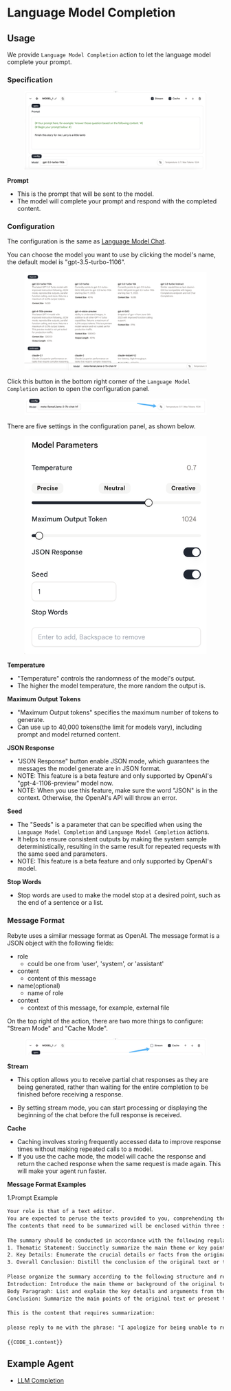 # Language Model Completion

## Usage

We provide `Language Model Completion` action to let the language model complete your prompt.

### Specification

<figure><img src="../../../../images/completion.png"></figure>

**Prompt**
* This is the prompt that will be sent to the model. 
* The model will complete your prompt and respond with the completed content.

### Configuration

The configuration is the same as [Language Model Chat](./language-model-chat.md).

You can choose the model you want to use by clicking the model's name, the default model is "gpt-3.5-turbo-1106".

<figure><img src="../../../../images/chat-models.png"></figure>

Click this button in the bottom right corner of the `Language Model Completion` action to open the configuration panel.

<figure><img src="../../../../images/chat-config-button.jpg"></figure>

There are five settings in the configuration panel, as shown below.

<figure><img src="../../../../images/chat-config-2.png"></figure>

<!-- | Parameter    | Description                              |
| ------------ | ---------------------------------------- |
| max\_tokens  | The maximum number of tokens to generate |
| temperature  | What sampling temperature to use         |
| JSON response|                                          |
| Seed         |                                          |
| Stop words   |                                          | -->

**Temperature**
  * "Temperature" controls the randomness of the model's output.
  * The higher the model temperature, the more random the output is.
  
**Maximum Output Tokens**
  * "Maximum Output tokens" specifies the maximum number of tokens to generate.
  * Can use up to 40,000 tokens(the limit for models vary), including prompt and model returned content.
  
**JSON Response**
  * "JSON Response" button enable JSON mode, which guarantees the messages the model generate are in JSON format.
  * NOTE: This feature is a beta feature and only supported by OpenAI's "gpt-4-1106-preview" model now. 
  * NOTE: When you use this feature, make sure the word "JSON" is in the context. Otherwise, the OpenAI's API will throw an error.

**Seed**
  * The "Seeds" is a parameter that can be specified when using the `Language Model Completion` and `Language Model Completion` actions. 
  * It helps to ensure consistent outputs by making the system sample deterministically, resulting in the same result for repeated requests with the same seed and parameters.
  * NOTE: This feature is a beta feature and only supported by OpenAI's model.

**Stop Words**
  * Stop words are used to make the model stop at a desired point, such as the end of a sentence or a list. 

### Message Format

Rebyte uses a similar message format as OpenAI. The message format is a JSON object with the following fields:

* role
  * could be one from 'user', 'system', or 'assistant'
* content
  * content of this message
* name(optional)
  * name of role
* context
  * context of this message, for example, external file

On the top right of the action, there are two more things to configure: "Stream Mode" and "Cache Mode".

<figure><img src="../../../../images/stream-and-cache.jpg"></figure>

**Stream**
* This option allows you to receive partial chat responses as they are being generated, rather than waiting for the entire completion to be finished before receiving a response.

* By setting stream mode, you can start processing or displaying the beginning of the chat before the full response is received.

**Cache**

* Caching involves storing frequently accessed data to improve response times without making repeated calls to a model. 
* If you use the cache mode, the model will cache the response and return the cached response when the same request is made again. This will make your agent run faster.

**Message Format Examples**

1.Prompt Example

```xml
Your role is that of a text editor. 
You are expected to peruse the texts provided to you, comprehending them fully, and then distill and summarize them for me. The summary should encapsulate the main theme and essential details of the original text. It should be succinct and expressed in your own words. 
The contents that need to be summarized will be enclosed within three single quotation marks.

The summary should be conducted in accordance with the following regulations:
1. Thematic Statement: Succinctly summarize the main theme or key point of the original text. 
2. Key Details: Enumerate the crucial details or facts from the original text that support the main theme or point. 
3. Overall Conclusion: Distill the conclusion of the original text or the position of the author.

Please organize the summary according to the following structure and reply me:
Introduction: Introduce the main theme or background of the original text.(New line)
Body Paragraph: List and explain the key details and arguments from the original text, summarizing them in your own words. (New line)
Conclusion: Summarize the main points of the original text or present the author's conclusion.(New line)

This is the content that requires summarization:

please reply to me with the phrase: "I apologize for being unable to retrieve content from the URL you provided. Please verify the correctness of the web address"

{{CODE_1.content}}
```

## Example Agent

* [LLM Completion](https://rebyte.ai/p/21b2295005587a5375d8/callable/719d2f31bf9fe977f699/editor)


<!-- ### Parameters

- Advanced
    - Introduction
        - Supports tera syntax, use {{BlockName}} to reference previous Block output
    - Examples
        - Example Counts
- Prompt
    - Content sent to large language model
    - Supports tera syntax, use {{BlockName}} to reference previous Block output

**Config**

- LLM Model Selection
    - Ability to select model provider and specific model
- Temperature
    - The higher the model temperature, the more random the output results. Conversely, the lower the temperature, the more definite the output results.
- Max Tokens
    - The maximum number of tokens generated. Requests can use up to 40,000 tokens, including prompt and model returned content.
    - Different models have different token limits.


**Output**

JSON

| parameter       | type   | description                |
|-----------------|--------|----------------------------|
| prompt.text     | string | the prompt sent to the LLM |
| completion.text | string | the response from LLM      |

**Example**

```json
{ prompt, completion }
    prompt:{ text, tokens, logprobs, top_logprobs }
        text:please reply to me with the phrase: "I apologize for being unable to retrieve content from the URL you provided. Please verify the correctness of the web address"
        tokens:
        logprobs:
        top_logprobs:
    completion:{ text, tokens, logprobs, top_logprobs }
        text:I apologize for being unable to retrieve content from the URL you provided. Please verify the correctness of the web address.
        tokens:
        logprobs:
        top_logprobs:
``` -->
